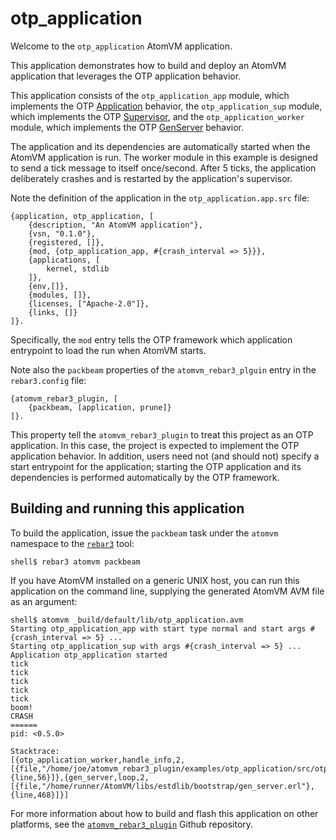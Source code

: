 # otp_application

Welcome to the `otp_application` AtomVM application.

This application demonstrates how to build and deploy an AtomVM application that leverages the OTP application behavior.

This application consists of the `otp_application_app` module, which implements the OTP [Application](https://www.erlang.org/doc/design_principles/applications) behavior, the `otp_application_sup` module, which implements the OTP [Supervisor](https://www.erlang.org/doc/design_principles/sup_princ), and the `otp_application_worker` module, which implements the OTP [GenServer](https://www.erlang.org/doc/design_principles/gen_server_concepts) behavior.

The application and its dependencies are automatically started when the AtomVM application is run.  The worker module in this example is designed to send a tick message to itself once/second.  After 5 ticks, the application deliberately crashes and is restarted by the application's supervisor.

Note the definition of the application in the `otp_application.app.src` file:

    {application, otp_application, [
        {description, "An AtomVM application"},
        {vsn, "0.1.0"},
        {registered, []},
        {mod, {otp_application_app, #{crash_interval => 5}}},
        {applications, [
            kernel, stdlib
        ]},
        {env,[]},
        {modules, []},
        {licenses, ["Apache-2.0"]},
        {links, []}
    ]}.

Specifically, the `mod` entry tells the OTP framework which application entrypoint to load the run when AtomVM starts.

Note also the `packbeam` properties of the `atomvm_rebar3_plguin` entry in the `rebar3.config` file:

    {atomvm_rebar3_plugin, [
        {packbeam, [application, prune]}
    ]}.

This property tell the `atomvm_rebar3_plugin` to treat this project as an OTP application.  In this case, the project is expected to implement the OTP application behavior.  In addition, users need not (and should not) specify a start entrypoint for the application; starting the OTP application and its dependencies is performed automatically by the OTP framework.

## Building and running this application

To build the application, issue the `packbeam` task under the `atomvm` namespace to the [`rebar3`](https://rebar3.org) tool:

    shell$ rebar3 atomvm packbeam

If you have AtomVM installed on a generic UNIX host, you can run this application on the command line, supplying the generated AtomVM AVM file as an argument:

    shell$ atomvm _build/default/lib/otp_application.avm
    Starting otp_application_app with start type normal and start args #{crash_interval => 5} ...
    Starting otp_application_sup with args #{crash_interval => 5} ...
    Application otp_application started
    tick
    tick
    tick
    tick
    tick
    boom!
    CRASH
    ======
    pid: <0.5.0>

    Stacktrace:
    [{otp_application_worker,handle_info,2,[{file,"/home/joe/atomvm_rebar3_plugin/examples/otp_application/src/otp_application_worker.erl"},{line,56}]},{gen_server,loop,2,[{file,"/home/runner/AtomVM/libs/estdlib/bootstrap/gen_server.erl"},{line,468}]}]

For more information about how to build and flash this application on other platforms, see the [`atomvm_rebar3_plugin`](https://github.com/atomvm/atomvm_rebar3_plugin) Github repository.
